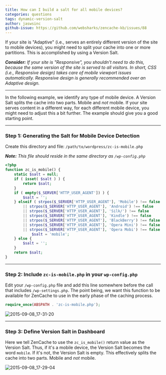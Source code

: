 ```yaml
---
title: How can I build a salt for all mobile devices?
categories: questions
tags: dynamic-version-salt
author: jaswsinc
github-issue: https://github.com/websharks/zencache-kb/issues/88
---
```


If your site is "Adaptive" (i.e., serves an entirely different version of the site to mobile devices), you might need to split your cache into one or more partitions. This is accomplished by using a Version Salt.

_**Consider:** If your site is "Responsive", you shouldn't need to do this, because the same version of the site is served to all visitors. In short, CSS (i.e., Responsive design) takes care of mobile viewport issues automatically. Responsive design is generally recommended over an Adaptive design._

---

In the following example, we identify any type of mobile device. A Version Salt splits the cache into two parts. Mobile and _not_ mobile. If your site serves content in a different way, for each different mobile device, you might need to adjust this a bit further. The example should give you a good starting point.

---

### Step 1: Generating the Salt for Mobile Device Detection

Create this directory and file:
`/path/to/wordpress/zc-is-mobile.php`

_**Note:** This file should reside in the same directory as `/wp-config.php`_

```php
<?php
function zc_is_mobile() {
	static $salt = null;
	if ( isset( $salt ) ) {
		return $salt;
	}
	if ( empty($_SERVER['HTTP_USER_AGENT']) ) {
		$salt = '';
	} elseif ( strpos($_SERVER['HTTP_USER_AGENT'], 'Mobile') !== false // many mobile devices (all iPhone, iPad, etc.)
		|| strpos($_SERVER['HTTP_USER_AGENT'], 'Android') !== false
		|| strpos($_SERVER['HTTP_USER_AGENT'], 'Silk/') !== false
		|| strpos($_SERVER['HTTP_USER_AGENT'], 'Kindle') !== false
		|| strpos($_SERVER['HTTP_USER_AGENT'], 'BlackBerry') !== false
		|| strpos($_SERVER['HTTP_USER_AGENT'], 'Opera Mini') !== false
		|| strpos($_SERVER['HTTP_USER_AGENT'], 'Opera Mobi') !== false ) {
			$salt = 'mobile';
	} else {
		$salt = '';
	}
	return $salt;
}
```

---

### Step 2: Include `zc-is-mobile.php` in your `wp-config.php`

Edit your `/wp-config.php` file and add this line somewhere before the call that includes `/wp-settings.php`. The point being, we want this function to be available for ZenCache to use in the early phase of the caching process.

```php
require_once(ABSPATH . 'zc-is-mobile.php');
```

![2015-09-08_17-31-20](https://cloud.githubusercontent.com/assets/1563559/9751301/76909464-564f-11e5-923c-418b7e2ff481.png)

---

### Step 3: Define Version Salt in Dashboard

Here we tell ZenCache to use the `zc_is_mobile()` return value as the Version Salt. Thus, if it's a mobile device, the Version Salt becomes the word `mobile`. If it's not, the Version Salt is empty. This effectively splits the cache into two parts. Mobile and _not_ mobile.

![2015-09-08_17-29-04](https://cloud.githubusercontent.com/assets/1563559/9751276/30fd8ef2-564f-11e5-9bdb-4507fbfabe5e.png)